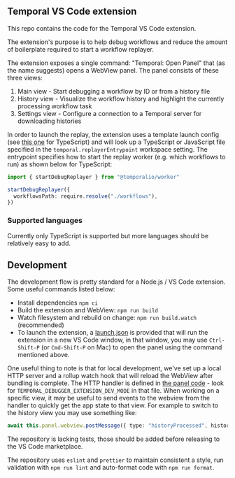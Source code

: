 ## Temporal VS Code extension

This repo contains the code for the Temporal VS Code extension.

The extension's purpose is to help debug workflows and reduce the amount of boilerplate required to start a workflow replayer.

The extension exposes a single command: "Temporal: Open Panel" that (as the name suggests) opens a WebView panel.
The panel consists of these three views:

1. Main view - Start debugging a workflow by ID or from a history file
2. History view - Visualize the workflow history and highlight the currently processing workflow task
3. Settings view - Configure a connection to a Temporal server for downloading histories

In order to launch the replay, the extension uses a template launch config (see [this one](./configs/node-template.json)
for TypeScript) and will look up a TypeScript or JavaScript file specified in the `temporal.replayerEntrypoint`
workspace setting. The entrypoint specifies how to start the replay worker (e.g. which workflows to run) as shown below
for TypeScript:

```ts
import { startDebugReplayer } from "@temporalio/worker"

startDebugReplayer({
  workflowsPath: require.resolve("./workflows"),
})
```

### Supported languages

Currently only TypeScript is supported but more languages should be relatively easy to add.

## Development

The development flow is pretty standard for a Node.js / VS Code extension. Some useful commands listed below:

- Install dependencies `npm ci`
- Build the extension and WebView: `npm run build`
- Watch filesystem and rebuild on change: `npm run build.watch` (recommended)
- To launch the extension, a [launch.json](./.vscode/launch.json) is provided that will run the extension in a new VS
  Code window, in that window, you may use `Ctrl-Shift-P` (or `Cmd-Shift-P` on Mac) to open the panel using the command
  mentioned above.

One useful thing to note is that for local development, we've set up a local HTTP server and a rollup watch hook that
will reload the WebView after bundling is complete. The HTTP handler is defined in [the panel
code](./extension/src/panel.ts) - look for `TEMPORAL_DEBUGGER_EXTENSION_DEV_MODE` in that file. When working on a
specific view, it may be useful to send events to the webview from the handler to quickly get the app state to that
view. For example to switch to the history view you may use something like:

```ts
await this.panel.webview.postMessage({ type: "historyProcessed", history })
```

The repository is lacking tests, those should be added before releasing to the VS Code marketplace.

The repository uses `eslint` and `prettier` to maintain consistent a style, run validation with `npm run lint` and
auto-format code with `npm run format`.
